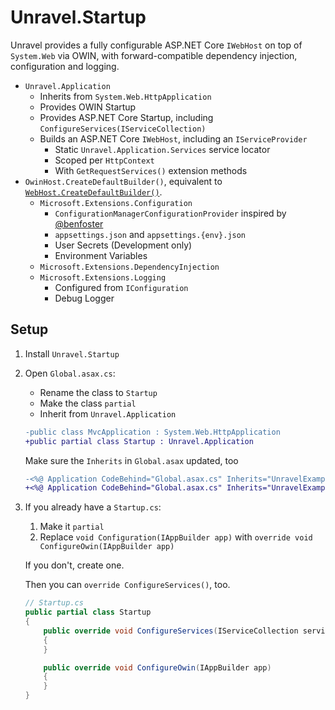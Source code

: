 # Unravel.Startup

Unravel provides a fully configurable ASP.NET Core `IWebHost` on top of `System.Web` via OWIN, with forward-compatible dependency injection, configuration and logging.

- `Unravel.Application`
  - Inherits from `System.Web.HttpApplication`
  - Provides OWIN Startup
  - Provides ASP.NET Core Startup, including `ConfigureServices(IServiceCollection)`
  - Builds an ASP.NET Core `IWebHost`, including an `IServiceProvider`
    - Static `Unravel.Application.Services` service locator
    - Scoped per `HttpContext`
    - With `GetRequestServices()` extension methods
- `OwinHost.CreateDefaultBuilder()`, equivalent to [`WebHost.CreateDefaultBuilder()`](https://docs.microsoft.com/en-us/dotnet/api/microsoft.aspnetcore.webhost.createdefaultbuilder?view=aspnetcore-2.1).
  - `Microsoft.Extensions.Configuration`
    - `ConfigurationManagerConfigurationProvider` inspired by [@benfoster](https://benfoster.io/blog/net-core-configuration-legacy-projects/)
    - `appsettings.json` and `appsettings.{env}.json`
    - User Secrets (Development only)
    - Environment Variables
  - `Microsoft.Extensions.DependencyInjection`
  - `Microsoft.Extensions.Logging`
    - Configured from `IConfiguration`
    - Debug Logger

## Setup

1. Install `Unravel.Startup`
1. Open `Global.asax.cs`:
    - Rename the class to `Startup`
    - Make the class `partial`
    - Inherit from `Unravel.Application`

    ```diff
    -public class MvcApplication : System.Web.HttpApplication
    +public partial class Startup : Unravel.Application
    ```

    Make sure the `Inherits` in `Global.asax` updated, too

      ```diff
      -<%@ Application CodeBehind="Global.asax.cs" Inherits="UnravelExamples.Web.MvcApplication" Language="C#" %>
      +<%@ Application CodeBehind="Global.asax.cs" Inherits="UnravelExamples.Web.Startup" Language="C#" %>
      ```

1. If you already have a `Startup.cs`:
    1. Make it `partial`
    1. Replace `void Configuration(IAppBuilder app)` with `override void ConfigureOwin(IAppBuilder app)`

   If you don't, create one.

   Then you can `override ConfigureServices()`, too.

    ```csharp
    // Startup.cs
    public partial class Startup
    {
        public override void ConfigureServices(IServiceCollection services)
        {
        }

        public override void ConfigureOwin(IAppBuilder app)
        {
        }
    }
    ```
